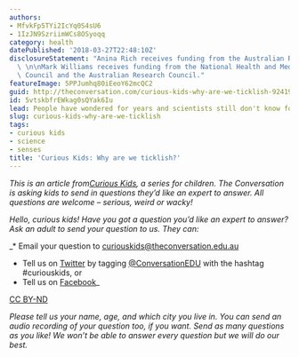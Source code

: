 ```yaml
---
authors:
- MfvkFp5TYi2IcYq0S4sU6
- 1IzJN9SzriimWCs8OSyoqq
category: health
datePublished: '2018-03-27T22:48:10Z'
disclosureStatement: "Anina Rich receives funding from the Australian Research Council.\
  \ \n\nMark Williams receives funding from the National Health and Medical Research\
  \ Council and the Australian Research Council."
featureImage: 5PPJumhq80iEeoY62mcQC2
guid: http://theconversation.com/curious-kids-why-are-we-ticklish-92419
id: 5vtskbfrEWkag0sQYak6Iu
lead: People have wondered for years and scientists still don't know for sure.
slug: curious-kids-why-are-we-ticklish
tags:
- curious kids
- science
- senses
title: 'Curious Kids: Why are we ticklish?'
---
```

_This is an article from[Curious Kids](https://theconversation.com/au/topics/curious-kids-36782), a series for children. The Conversation is asking kids to send in questions they’d like an expert to answer. All questions are welcome – serious, weird or wacky!_


_Hello, curious kids! Have you got a question you’d like an expert to answer? Ask an adult to send your question to us. They can:_

_* Email your question to curiouskids@theconversation.edu.au  
* Tell us on [Twitter](https://twitter.com/ConversationEDU) by tagging [@ConversationEDU](https://twitter.com/ConversationEDU) with the hashtag #curiouskids, or   
* Tell us on [Facebook](http://www.facebook.com/conversationEDU)_

[CC BY-ND](http://creativecommons.org/licenses/by-nd/4.0/)

_Please tell us your name, age, and which city you live in. You can send an audio recording of your question too, if you want. Send as many questions as you like! We won’t be able to answer every question but we will do our best._